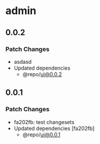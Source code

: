 # admin

## 0.0.2

### Patch Changes

- asdasd
- Updated dependencies
  - @repo/ui@0.0.2

## 0.0.1

### Patch Changes

- fa202fb: test changesets
- Updated dependencies [fa202fb]
  - @repo/ui@0.0.1
